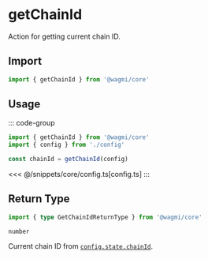# getChainId

Action for getting current chain ID.

## Import

```ts
import { getChainId } from '@wagmi/core'
```

## Usage

::: code-group
```ts [index.ts]
import { getChainId } from '@wagmi/core'
import { config } from './config'

const chainId = getChainId(config)
```
<<< @/snippets/core/config.ts[config.ts]
:::

## Return Type

```ts
import { type GetChainIdReturnType } from '@wagmi/core'
```

`number`

Current chain ID from [`config.state.chainId`](/core/createConfig#chainid).
